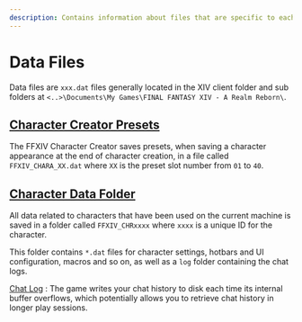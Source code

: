 ```yaml
---
description: Contains information about files that are specific to each character.
---
```


# Data Files

Data files are `xxx.dat` files generally located in the XIV client folder and sub folders at `<..>\Documents\My Games\FINAL FANTASY XIV - A Realm Reborn\`.

## [Character Creator Presets](ffxiv_chara_xx.md)

The FFXIV Character Creator saves presets, when saving a character appearance at the end of character creation, in a file called `FFXIV_CHARA_XX.dat` where `XX` is the preset slot number from `01` to `40`.

## [Character Data Folder](ffxiv_chr_folder.md)

All data related to characters that have been used on the current machine is saved in a folder called `FFXIV_CHRxxxx` where `xxxx` is a unique ID for the character.

This folder contains `*.dat` files for character settings, hotbars and UI configuration, macros and so on, as well as a `log` folder containing the chat logs.


[Chat Log](chat-log.md) : The game writes your chat history to disk each time its internal buffer overflows, which potentially allows you to retrieve chat history in longer play sessions.

